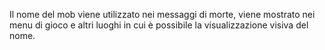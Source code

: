 Il nome del mob viene utilizzato nei messaggi di morte, viene mostrato nei menu di gioco e altri luoghi in cui è possibile la visualizzazione visiva del nome.